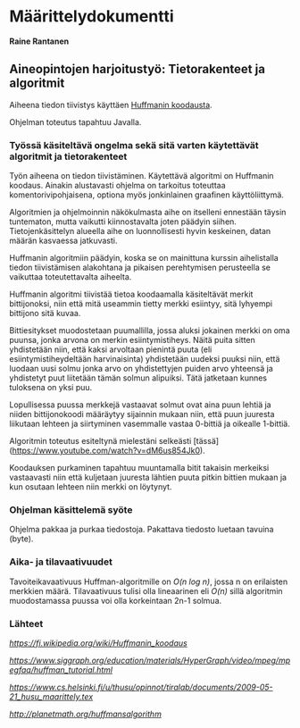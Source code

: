 # Määrittelydokumentti
**Raine Rantanen**

## Aineopintojen harjoitustyö: Tietorakenteet ja algoritmit

Aiheena tiedon tiivistys käyttäen [Huffmanin koodausta](https://fi.wikipedia.org/wiki/Huffmanin_koodaus).

Ohjelman toteutus tapahtuu Javalla. 

### Työssä käsiteltävä ongelma sekä sitä varten käytettävät algoritmit ja tietorakenteet

Työn aiheena on tiedon tiivistäminen. Käytettävä algoritmi on Huffmanin koodaus. Ainakin alustavasti ohjelma on tarkoitus toteuttaa komentorivipohjaisena, optiona myös jonkinlainen graafinen käyttöliittymä. 

Algoritmien ja ohjelmoinnin näkökulmasta aihe on itselleni ennestään täysin tuntematon, mutta vaikutti kiinnostavalta joten päädyin siihen. Tietojenkäsittelyn alueella aihe on luonnollisesti hyvin keskeinen, datan määrän kasvaessa jatkuvasti.

Huffmanin algoritmiin päädyin, koska se on mainittuna kurssin aihelistalla tiedon tiivistämisen alakohtana ja pikaisen perehtymisen perusteella se vaikuttaa toteutettavalta aiheelta.

Huffmanin algoritmi tiivistää tietoa koodaamalla käsiteltävät merkit bittijonoksi, niin että mitä useammin tietty merkki esiintyy, sitä lyhyempi bittijono sitä kuvaa.

Bittiesitykset muodostetaan puumallilla, jossa aluksi jokainen merkki on oma puunsa, jonka arvona on merkin esiintymistiheys. Näitä puita sitten yhdistetään niin, että kaksi arvoltaan pienintä puuta (eli esiintymistiheydeltään harvinaisinta) yhdistetään uudeksi puuksi niin, että luodaan uusi solmu jonka arvo on yhdistettyjen puiden arvo yhteensä ja yhdistetyt puut liitetään tämän solmun alipuiksi. Tätä jatketaan kunnes tuloksena on yksi puu.

Lopullisessa puussa merkkejä vastaavat solmut ovat aina puun lehtiä ja niiden bittijonokoodi määräytyy sijainnin mukaan niin, että puun juuresta liikutaan lehteen ja siirtyminen vasemmalle vastaa 0-bittiä ja oikealle 1-bittiä.

Algoritmin toteutus esiteltynä mielestäni selkeästi [tässä] (https://www.youtube.com/watch?v=dM6us854Jk0).

Koodauksen purkaminen tapahtuu muuntamalla bitit takaisin merkeiksi vastaavasti niin että kuljetaan juuresta lähtien puuta pitkin bittien mukaan ja kun osutaan lehteen niin merkki on löytynyt.


### Ohjelman käsittelemä syöte

Ohjelma pakkaa ja purkaa tiedostoja. Pakattava tiedosto luetaan tavuina (byte).

### Aika- ja tilavaativuudet

Tavoiteikavaativuus Huffman-algoritmille on *O(n log n)*, jossa n on erilaisten merkkien määrä. Tilavaativuus tulisi olla lineaarinen eli *O(n)* sillä algoritmin muodostamassa puussa voi olla korkeintaan 2n-1 solmua.

### Lähteet

*https://fi.wikipedia.org/wiki/Huffmanin_koodaus*

*https://www.siggraph.org/education/materials/HyperGraph/video/mpeg/mpegfaq/huffman_tutorial.html*

*https://www.cs.helsinki.fi/u/thusu/opinnot/tiralab/documents/2009-05-21_husu_maarittely.tex*

*http://planetmath.org/huffmansalgorithm*
